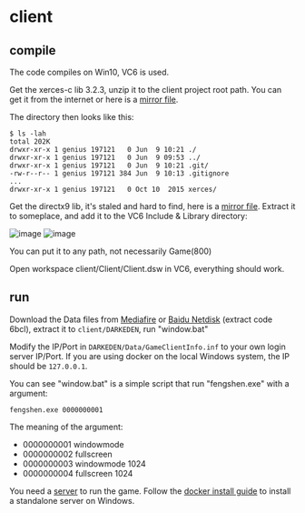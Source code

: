 # client

## compile

The code compiles on Win10, VC6 is used.

Get the xerces-c lib 3.2.3, unzip it to the client project root path.
You can get it from the internet or here is a [mirror file](https://github.com/opendarkeden/client/raw/data/xerces-c-3.2.3.zip).

The directory then looks like this:

```
$ ls -lah
total 202K
drwxr-xr-x 1 genius 197121   0 Jun  9 10:21 ./
drwxr-xr-x 1 genius 197121   0 Jun  9 09:53 ../
drwxr-xr-x 1 genius 197121   0 Jun  9 10:21 .git/
-rw-r--r-- 1 genius 197121 384 Jun  9 10:13 .gitignore
...
drwxr-xr-x 1 genius 197121   0 Oct 10  2015 xerces/
```

Get the directx9 lib, it's staled and hard to find, here is a [mirror file](https://github.com/opendarkeden/client/raw/data/dx90bsdk.zip).
Extract it to someplace, and add it to the VC6 Include & Library directory:

![image](https://user-images.githubusercontent.com/1420062/121283362-8949b900-c90d-11eb-8a7e-eeac6eb4135b.png)
![image](https://user-images.githubusercontent.com/1420062/121283745-3a505380-c90e-11eb-91cc-2c6ecfd76479.png)

You can put it to any path, not necessarily Game(800)


Open workspace client/Client/Client.dsw in VC6, everything should work.

## run

Download the Data files from [Mediafire](https://www.mediafire.com/file/017bif66kyieviw/DARKEDEN.zip/file) or [Baidu Netdisk](https://pan.baidu.com/s/1-DufSEmnydMbOtTwOo_h8A) (extract code 6bcl), extract it to `client/DARKEDEN`, run "window.bat"

Modify the IP/Port in `DARKEDEN/Data/GameClientInfo.inf` to your own login server IP/Port.
If you are using docker on the local Windows system, the IP should be `127.0.0.1`.

You can see "window.bat" is a simple script that run "fengshen.exe" with a argument:

```
fengshen.exe 0000000001 
```

The meaning of the argument:

- 0000000001 windowmode
- 0000000002 fullscreen
- 0000000003 windowmode 1024
- 0000000004 fullscreen 1024


You need a [server](https://github.com/opendarkeden/server) to run the game. Follow the [docker install guide](https://github.com/opendarkeden/server/blob/master/docker_install.md) to install a standalone server on Windows.
